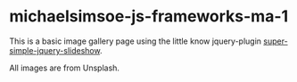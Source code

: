 # michaelsimsoe-js-frameworks-ma-1

This is a basic image gallery page using the little know jquery-plugin [super-simple-jquery-slideshow](https://www.npmjs.com/package/super-simple-jquery-slideshow).

All images are from Unsplash.

